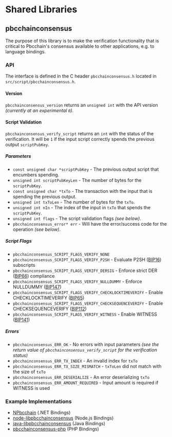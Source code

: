 Shared Libraries
================

## pbcchainconsensus

The purpose of this library is to make the verification functionality that is critical to Pbcchain's consensus available to other applications, e.g. to language bindings.

### API

The interface is defined in the C header `pbcchainconsensus.h` located in  `src/script/pbcchainconsensus.h`.

#### Version

`pbcchainconsensus_version` returns an `unsigned int` with the API version *(currently at an experimental `0`)*.

#### Script Validation

`pbcchainconsensus_verify_script` returns an `int` with the status of the verification. It will be `1` if the input script correctly spends the previous output `scriptPubKey`.

##### Parameters
- `const unsigned char *scriptPubKey` - The previous output script that encumbers spending.
- `unsigned int scriptPubKeyLen` - The number of bytes for the `scriptPubKey`.
- `const unsigned char *txTo` - The transaction with the input that is spending the previous output.
- `unsigned int txToLen` - The number of bytes for the `txTo`.
- `unsigned int nIn` - The index of the input in `txTo` that spends the `scriptPubKey`.
- `unsigned int flags` - The script validation flags *(see below)*.
- `pbcchainconsensus_error* err` - Will have the error/success code for the operation *(see below)*.

##### Script Flags
- `pbcchainconsensus_SCRIPT_FLAGS_VERIFY_NONE`
- `pbcchainconsensus_SCRIPT_FLAGS_VERIFY_P2SH` - Evaluate P2SH ([BIP16](https://github.com/pbcchain/bips/blob/master/bip-0016.mediawiki)) subscripts
- `pbcchainconsensus_SCRIPT_FLAGS_VERIFY_DERSIG` - Enforce strict DER ([BIP66](https://github.com/pbcchain/bips/blob/master/bip-0066.mediawiki)) compliance
- `pbcchainconsensus_SCRIPT_FLAGS_VERIFY_NULLDUMMY` - Enforce NULLDUMMY ([BIP147](https://github.com/pbcchain/bips/blob/master/bip-0147.mediawiki))
- `pbcchainconsensus_SCRIPT_FLAGS_VERIFY_CHECKLOCKTIMEVERIFY` - Enable CHECKLOCKTIMEVERIFY ([BIP65](https://github.com/pbcchain/bips/blob/master/bip-0065.mediawiki))
- `pbcchainconsensus_SCRIPT_FLAGS_VERIFY_CHECKSEQUENCEVERIFY` - Enable CHECKSEQUENCEVERIFY ([BIP112](https://github.com/pbcchain/bips/blob/master/bip-0112.mediawiki))
- `pbcchainconsensus_SCRIPT_FLAGS_VERIFY_WITNESS` - Enable WITNESS ([BIP141](https://github.com/pbcchain/bips/blob/master/bip-0141.mediawiki))

##### Errors
- `pbcchainconsensus_ERR_OK` - No errors with input parameters *(see the return value of `pbcchainconsensus_verify_script` for the verification status)*
- `pbcchainconsensus_ERR_TX_INDEX` - An invalid index for `txTo`
- `pbcchainconsensus_ERR_TX_SIZE_MISMATCH` - `txToLen` did not match with the size of `txTo`
- `pbcchainconsensus_ERR_DESERIALIZE` - An error deserializing `txTo`
- `pbcchainconsensus_ERR_AMOUNT_REQUIRED` - Input amount is required if WITNESS is used

### Example Implementations
- [NPbcchain](https://github.com/NicolasDorier/NPbcchain/blob/master/NPbcchain/Script.cs#L814) (.NET Bindings)
- [node-libpbcchainconsensus](https://github.com/bitpay/node-libpbcchainconsensus) (Node.js Bindings)
- [java-libpbcchainconsensus](https://github.com/dexX7/java-libpbcchainconsensus) (Java Bindings)
- [pbcchainconsensus-php](https://github.com/Bit-Wasp/pbcchainconsensus-php) (PHP Bindings)
